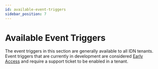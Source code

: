 ```yaml
---
id: available-event-triggers
sidebar_position: 7
---
```


# Available Event Triggers

The event triggers in this section are generally available to all IDN tenants.  Event triggers that are currently in development are considered [Early Access](../early-access) and require a support ticket to be enabled in a tenant.
